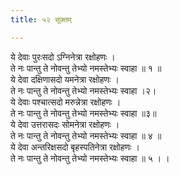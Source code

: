 ```yaml
---
title: ५२ सूक्तम्

---
```

ये देवाः पुरःसदो ऽग्निनेत्रा रक्षोहणः ।  
ते नः पान्तु ते नोवन्तु तेभ्यो नमस्तेभ्यः स्वाहा ॥ १ ॥  
ये देवा दक्षिणासदो यमनेत्रा रक्षोहणः ।  
ते नः पान्तु ते नोवन्तु तेभ्यो नमस्तेभ्यः स्वाहा ।२।  
ये देवाः पश्चात्सदो मरुन्नेत्रा रक्षोहणः ।  
ते नः पान्तु ते नोवन्तु तेभ्यो नमस्तेभ्यः स्वाहा ॥३॥  
ये देवा उत्तरासदः सोमनेत्रा रक्षोहणः ।  
ते नः पान्तु ते नोवन्तु तेभ्यो नमस्तेभ्यः स्वाहा ॥ ४ ॥  
ये देवा अन्तरिक्षसदो बृहस्पतिनेत्रा रक्षोहणः ।  
ते नः पान्तु ते नोवन्तु तेभ्यो नमस्तेभ्यः स्वाहा ॥ ५ । ।  